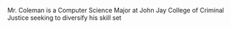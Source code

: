 <!DOCTYPE html> 
 <head> 
    <meta charset="UTF-8">
  <meta name="description" content="Mr. Coleman is...">
  <title>Meet Michael Coleman</title> 
  </head>
 
  <body>
   
  <p>
   Mr. Coleman is a Computer Science Major at John Jay College of Criminal Justice seeking to diversify his skill set
  </p>
  </body> 
  
    
